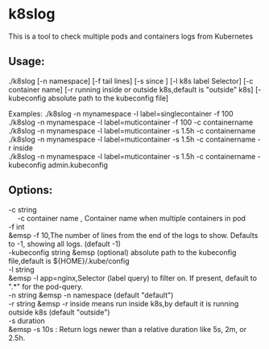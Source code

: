 # k8slog
This is a tool to check multiple pods and containers logs from Kubernetes

## Usage: 

./k8slog  [-n namespace] [-f tail lines] [-s since ] [-l k8s label Selector] [-c container name] [-r running inside or outside k8s,default is "outside" k8s] [-kubeconfig  absolute path to the kubeconfig file]

Examples:
./k8slog -n mynamespace -l label=singlecontainer -f 100      
./k8slog -n mynamespace -l label=muticontainer -f 100 -c containername    
./k8slog -n mynamespace -l label=muticontainer -s 1.5h -c containername    
./k8slog -n mynamespace -l label=muticontainer -s 1.5h -c containername -r inside    
./k8slog -n mynamespace -l label=muticontainer -s 1.5h -c containername -kubeconfig admin.kubeconfig    
## Options:    
  -c string    
  &emsp; -c container name , Container name when multiple containers in pod    
  -f int    
  &emsp -f 10,The number of lines from the end of the logs to show. Defaults to -1, showing all logs. (default -1)    
  -kubeconfig string
  &emsp (optional) absolute path to the kubeconfig file,default is ${HOME}/.kube/config    
  -l string    
  &emsp -l app=nginx,Selector (label query) to filter on. If present, default to ".*" for the pod-query.    
  -n string
  &emsp -n namespace (default "default")    
  -r string
  &emsp -r inside means run inside k8s,by default it is running outside k8s (default "outside")    
  -s duration    
  &emsp -s 10s : Return logs newer than a relative duration like 5s, 2m, or 2.5h.    
